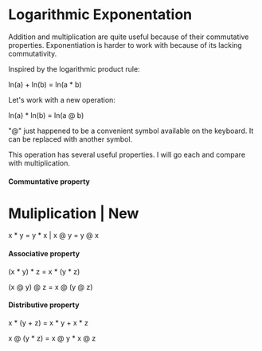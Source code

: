 # Logarithmic Exponentation

Addition and multiplication are quite useful because of their commutative properties. Exponentiation is harder to work with because of its lacking commutativity.

Inspired by the logarithmic product rule:

ln(a) + ln(b) = ln(a * b)

Let's work with a new operation:

ln(a) * ln(b) = ln(a @ b)

"@" just happened to be a convenient symbol available on the keyboard. It can be replaced with another symbol.

This operation has several useful properties. I will go each and compare with multiplication.

#### Communtative property

Muliplication | New
=============================
x * y = y * x | x @ y = y @ x

#### Associative property

(x * y) * z = x * (y * z)

(x @ y) @ z = x @ (y @ z)

#### Distributive property

x * (y + z) = x * y + x * z

x @ (y * z) = x @ y * x @ z

